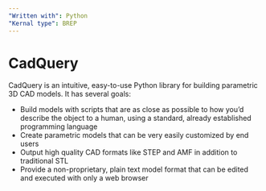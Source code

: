 ```yaml
---
"Written with": Python
"Kernal type": BREP
---
```

# CadQuery

CadQuery is an intuitive, easy-to-use Python library for building parametric 3D CAD models. It has several goals:

- Build models with scripts that are as close as possible to how you’d describe the object to a human, using a standard, already established programming language
- Create parametric models that can be very easily customized by end users
- Output high quality CAD formats like STEP and AMF in addition to traditional STL
- Provide a non-proprietary, plain text model format that can be edited and executed with only a web browser